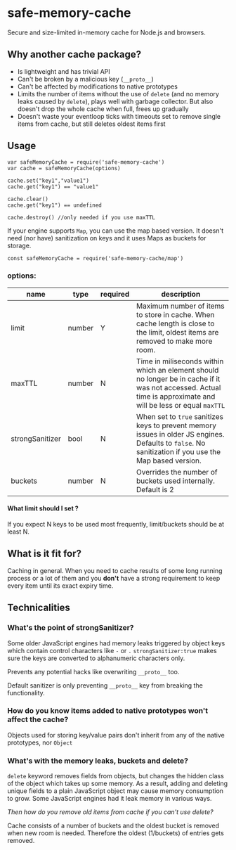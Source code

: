 # safe-memory-cache
Secure and size-limited in-memory cache for Node.js and browsers.

## Why another cache package?

- Is lightweight and has trivial API
- Can't be broken by a malicious key (`__proto__`)
- Can't be affected by modifications to native prototypes
- Limits the number of items without the use of `delete` (and no memory leaks caused by `delete`), plays well with garbage collector. But also doesn't drop the whole cache when full, frees up gradually
- Doesn't waste your eventloop ticks with timeouts set to remove single items from cache, but still deletes oldest items first

## Usage

```
var safeMemoryCache = require('safe-memory-cache')
var cache = safeMemoryCache(options)

cache.set("key1","value1")
cache.get("key1") == "value1"

cache.clear()
cache.get("key1") == undefined

cache.destroy() //only needed if you use maxTTL
```

If your engine supports `Map`, you can use the map based version. It doesn't need (nor have) sanitization on keys and it uses Maps as buckets for storage.

```
const safeMemoryCache = require('safe-memory-cache/map')
```

### options:

name | type | required | description
 --- | --- | --- | ---
 limit | number | Y | Maximum number of items to store in cache. When cache length is close to the limit, oldest items are removed to make more room.
 maxTTL | number | N | Time in miliseconds within which an element should no longer be in cache if it was not accessed. Actual time is approximate and will be less or equal `maxTTL`
 strongSanitizer | bool | N | When set to `true` sanitizes keys to prevent memory issues in older JS engines. Defaults to `false`. No sanitization if you use the Map based version.
 buckets | number | N | Overrides the number of buckets used internally. Default is 2

#### What limit should I set ?
If you expect N keys to be used most frequently, limit/buckets should be at least N.




## What is it fit for?

 Caching in general. When you need to cache results of some long running process or a lot of them and you **don't** have a strong requirement to keep every item until its exact expiry time.

## Technicalities

### What's the point of strongSanitizer?

Some older JavaScript engines had memory leaks triggered by object keys which contain control characters like `-` or `.`
`strongSanitizer:true` makes sure the keys are converted to alphanumeric characters only.

Prevents any potential hacks like overwriting `__proto__` too.

Default sanitizer is only preventing `__proto__` key from breaking the functionality.

### How do you know items added to native prototypes won't affect the cache?

Objects used for storing key/value pairs don't inherit from any of the native prototypes, nor `Object`

### What's with the memory leaks, buckets and delete?

`delete` keyword removes fields from objects, but changes the hidden class of the object which takes up some memory. As a result, adding and deleting unique fields to a plain JavaScript object may cause memory consumption to grow. Some JavaScript engines had it leak memory in various ways.

*Then how do you remove old items from cache if you can't use delete?*

Cache consists of a number of buckets and the oldest bucket is removed when new room is needed. Therefore the oldest (1/buckets) of entries gets removed.
